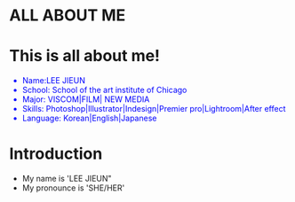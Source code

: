# ALL ABOUT ME





<html>

<body>

   <h1> This is all about me! </h1>

   <ul>
       <li style = "color:blue">Name:LEE JIEUN</li>
       <li style = "color:blue">School: School of the art institute of Chicago</li>
       <li style = "color:blue">Major: VISCOM|FILM| NEW MEDIA</li>
       <li style = "color:blue">Skills: Photoshop|Illustrator|Indesign|Premier pro|Lightroom|After effect</li>
       <li style = "color:blue">Language: Korean|English|Japanese
  
  </ul>
      



<html>
   
<body>
   
   <h1> Introduction </h1>
 
   
   <ul>
       <li>My name is 'LEE JIEUN"</li>
       <li>My pronounce is 'SHE/HER'</li>
   </ul>
   
   
   

         
